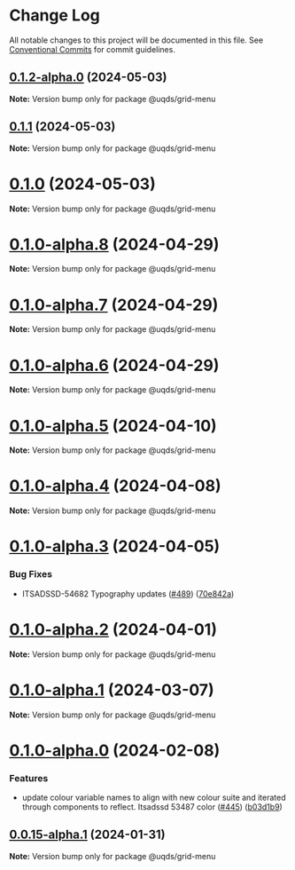 # Change Log

All notable changes to this project will be documented in this file.
See [Conventional Commits](https://conventionalcommits.org) for commit guidelines.

## [0.1.2-alpha.0](https://github.com/uq-its-ss/design-system/compare/@uqds/grid-menu@0.1.0-alpha.8...@uqds/grid-menu@0.1.2-alpha.0) (2024-05-03)

**Note:** Version bump only for package @uqds/grid-menu

## [0.1.1](https://github.com/uq-its-ss/design-system/compare/@uqds/grid-menu@0.1.0-alpha.8...@uqds/grid-menu@0.1.1) (2024-05-03)

**Note:** Version bump only for package @uqds/grid-menu

# [0.1.0](https://github.com/uq-its-ss/design-system/compare/@uqds/grid-menu@0.1.0-alpha.8...@uqds/grid-menu@0.1.0) (2024-05-03)

**Note:** Version bump only for package @uqds/grid-menu

# [0.1.0-alpha.8](https://github.com/uq-its-ss/design-system/compare/@uqds/grid-menu@0.1.0-alpha.7...@uqds/grid-menu@0.1.0-alpha.8) (2024-04-29)

**Note:** Version bump only for package @uqds/grid-menu

# [0.1.0-alpha.7](https://github.com/uq-its-ss/design-system/compare/@uqds/grid-menu@0.1.0-alpha.6...@uqds/grid-menu@0.1.0-alpha.7) (2024-04-29)

**Note:** Version bump only for package @uqds/grid-menu

# [0.1.0-alpha.6](https://github.com/uq-its-ss/design-system/compare/@uqds/grid-menu@0.1.0-alpha.5...@uqds/grid-menu@0.1.0-alpha.6) (2024-04-29)

**Note:** Version bump only for package @uqds/grid-menu

# [0.1.0-alpha.5](https://github.com/uq-its-ss/design-system/compare/@uqds/grid-menu@0.1.0-alpha.4...@uqds/grid-menu@0.1.0-alpha.5) (2024-04-10)

**Note:** Version bump only for package @uqds/grid-menu

# [0.1.0-alpha.4](https://github.com/uq-its-ss/design-system/compare/@uqds/grid-menu@0.1.0-alpha.3...@uqds/grid-menu@0.1.0-alpha.4) (2024-04-08)

**Note:** Version bump only for package @uqds/grid-menu

# [0.1.0-alpha.3](https://github.com/uq-its-ss/design-system/compare/@uqds/grid-menu@0.1.0-alpha.2...@uqds/grid-menu@0.1.0-alpha.3) (2024-04-05)

### Bug Fixes

- ITSADSSD-54682 Typography updates ([#489](https://github.com/uq-its-ss/design-system/issues/489)) ([70e842a](https://github.com/uq-its-ss/design-system/commit/70e842a1552cddc9c63452ae63bae91b380f420b))

# [0.1.0-alpha.2](https://github.com/uq-its-ss/design-system/compare/@uqds/grid-menu@0.1.0-alpha.1...@uqds/grid-menu@0.1.0-alpha.2) (2024-04-01)

**Note:** Version bump only for package @uqds/grid-menu

# [0.1.0-alpha.1](https://github.com/uq-its-ss/design-system/compare/@uqds/grid-menu@0.1.0-alpha.0...@uqds/grid-menu@0.1.0-alpha.1) (2024-03-07)

**Note:** Version bump only for package @uqds/grid-menu

# [0.1.0-alpha.0](https://github.com/uq-its-ss/design-system/compare/@uqds/grid-menu@0.0.15-alpha.1...@uqds/grid-menu@0.1.0-alpha.0) (2024-02-08)

### Features

- update colour variable names to align with new colour suite and iterated through components to reflect. Itsadssd 53487 color ([#445](https://github.com/uq-its-ss/design-system/issues/445)) ([b03d1b9](https://github.com/uq-its-ss/design-system/commit/b03d1b9a7944f4552750706b276405b0988abf90))

## [0.0.15-alpha.1](https://github.com/uq-its-ss/design-system/compare/@uqds/grid-menu@0.0.15-alpha.0...@uqds/grid-menu@0.0.15-alpha.1) (2024-01-31)

**Note:** Version bump only for package @uqds/grid-menu
